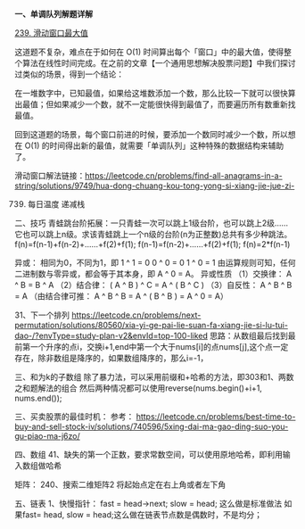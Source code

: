 **一、单调队列解题详解**

[239. 滑动窗口最大值](https://leetcode.cn/problems/sliding-window-maximum/)

这道题不复杂，难点在于如何在 O(1) 时间算出每个「窗口」中的最大值，使得整个算法在线性时间完成。在之前的文章【一个通用思想解决股票问题】中我们探讨过类似的场景，得到一个结论：

在一堆数字中，已知最值，如果给这堆数添加一个数，那么比较一下就可以很快算出最值；但如果减少一个数，就不一定能很快得到最值了，而要遍历所有数重新找最值。

回到这道题的场景，每个窗口前进的时候，要添加一个数同时减少一个数，所以想在 O(1) 的时间得出新的最值，就需要「单调队列」这种特殊的数据结构来辅助了。

滑动窗口解法链接：https://leetcode.cn/problems/find-all-anagrams-in-a-string/solutions/9749/hua-dong-chuang-kou-tong-yong-si-xiang-jie-jue-zi-

739. 每日温度
      递减栈

二、技巧
青蛙跳台阶拓展：一只青蛙一次可以跳上1级台阶，也可以跳上2级……它也可以跳上n级。求该青蛙跳上一个n级的台阶(n为正整数)总共有多少种跳法。
f(n)=f(n-1)+f(n-2)+……+f(2)+f(1);
f(n-1)=f(n-2)+……+f(2)+f(1);
f(n)=2*f(n-1)


异或：
相同为0，不同为1，即
1 ^ 1 = 0
0 ^ 0 = 0
1 ^ 0 = 1
由运算规则可知，任何二进制数与零异或，都会等于其本身，即 A ^ 0 = A。
异或性质
（1）交换律： A ^ B = B ^ A
（2）结合律： ( A ^ B ) ^ C = A ^ ( B ^ C )
（3）自反性： A ^ B ^ B = A （由结合律可推： A ^ B ^ B = A ^ ( B ^ B ) = A ^ 0 = A）


31、下一个排列
https://leetcode.cn/problems/next-permutation/solutions/80560/xia-yi-ge-pai-lie-suan-fa-xiang-jie-si-lu-tui-dao-/?envType=study-plan-v2&envId=top-100-liked
思路：从数组最后找到最前第一个升序的点i，交换i+1,end中第一个大于nums[i]的点nums[j],这个点一定存在，除非数组是降序的，如果数组降序的，那么i=-1，


三、和为k的子数组
除了暴力法，可以采用前缀和+哈希的方法，即303和1、两数之和题解法的组合
然后两种情况都可以使用reverse(nums.begin()+i+1, nums.end());


三、买卖股票的最佳时机：
参考：
https://leetcode.cn/problems/best-time-to-buy-and-sell-stock-iv/solutions/740596/5xing-dai-ma-gao-ding-suo-you-gu-piao-ma-j6zo/


四、数组
41、缺失的第一个正数，要求常数空间，可以使用原地哈希，即利用输入数组做哈希

矩阵：
240、搜索二维矩阵2
将起始点定在右上角或者左下角

五、链表
1、快慢指针：
fast = head->next;
slow = head;
这么做是标准做法
如果fast= head, slow = head;这么做在链表节点数是偶数时，不是均分；
